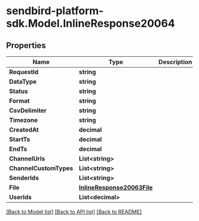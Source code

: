 
# sendbird-platform-sdk.Model.InlineResponse20064

## Properties

Name | Type | Description | Notes
------------ | ------------- | ------------- | -------------
**RequestId** | **string** |  | [optional] 
**DataType** | **string** |  | [optional] 
**Status** | **string** |  | [optional] 
**Format** | **string** |  | [optional] 
**CsvDelimiter** | **string** |  | [optional] 
**Timezone** | **string** |  | [optional] 
**CreatedAt** | **decimal** |  | [optional] 
**StartTs** | **decimal** |  | [optional] 
**EndTs** | **decimal** |  | [optional] 
**ChannelUrls** | **List&lt;string&gt;** |  | [optional] 
**ChannelCustomTypes** | **List&lt;string&gt;** |  | [optional] 
**SenderIds** | **List&lt;string&gt;** |  | [optional] 
**File** | [**InlineResponse20063File**](InlineResponse20063File.md) |  | [optional] 
**UserIds** | **List&lt;decimal&gt;** |  | [optional] 

[[Back to Model list]](../README.md#documentation-for-models)
[[Back to API list]](../README.md#documentation-for-api-endpoints)
[[Back to README]](../README.md)

